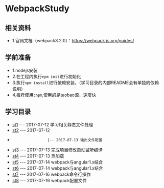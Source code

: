 # WebpackStudy

## 相关资料

 - 1.官网文档（webpack3.2.0）：https://webpack.js.org/guides/

## 学前准备

 - 1.nodejs安装
 - 2.在工程内执行`npm init`进行初始化
 - 3.执行`npm install`进行依赖安装。（学习目录的内部README会有单独的依赖说明）
 - 4.推荐使用`cnpm`,使用的是taobao源，速度快

## 学习目录

 - [st1](./master/st1) --- 2017-07-12 学习相关静态文件处理
 - [st2](./master/st2) --- 2017-07-12  
 -                     |-- 2017-07-13 输出文件配置
 - [st3](./master/st3) --- 2017-07-13 完成项目修改自动监听编译
 - [st4](./master/st4) --- 2017-07-13 热加载
 - [st5](./master/st5) --- 2017-07-14 webpack与angular1.x结合   
 - [st6](./master/st6) --- 2017-07-14 webpack与angular1.x结合  
 - [st7](./master/st7) --- 2017-07-16 webpack命令行操作
 - [st8](./master/st8) --- 2017-07-16 webpack配置文件

  